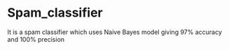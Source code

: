 # Spam_classifier
It is a spam classifier which uses Naive Bayes model giving 97% accuracy and 100% precision

